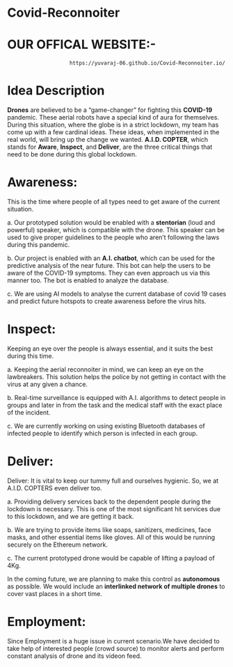 # Covid-Reconnoiter


#   OUR OFFICAL WEBSITE:-   
                        https://yuvaraj-06.github.io/Covid-Reconnoiter.io/

# Idea Description

<b>Drones</b> are believed to be a “game-changer” for fighting this <b>COVID-19</b> pandemic. These aerial robots have a special kind of aura for themselves. During this situation, where the globe is in a strict lockdown, my team has come up with a few cardinal ideas. These ideas, when implemented in the real world, will bring up the change we wanted. <b>A.I.D. COPTER</b>, which stands for <b>Aware</b>, <b>Inspect</b>, and <b>Deliver</b>, are the three critical things that need to be done during this global lockdown.  

  #  Awareness: 
  This is the time where people of all types need to get aware of the current situation.
  
a. Our prototyped solution would be enabled with a <b>stentorian</b> (loud and powerful) speaker, which is compatible with the drone. This     speaker can be used to give proper guidelines to the people who aren’t following the laws during this pandemic.

b. Our project is enabled with an <b>A.I. chatbot</b>, which can be used for the predictive analysis of the near future. This bot can help    the users to be aware of the COVID-19 symptoms. They can even approach us via this manner too. The bot is enabled to analyze the            database.

c. We are using AI models to analyse the current database of covid 19 cases and predict future hotspots to create awareness before the        virus hits.

 #  Inspect: 
  Keeping an eye over the people is always essential, and it suits the best during this time.
  
a. Keeping the aerial reconnoiter in mind, we can keep an eye on the lawbreakers. This solution helps the police by not getting in          contact with the virus at any given a chance.

b. Real-time surveillance is equipped with A.I. algorithms to detect people in groups and later in from the task and the medical staff      with the exact place of the incident.

c. We are currently working on using existing Bluetooth databases of infected people to identify which person is  infected in each          group.

 # Deliver: 
   Deliver: It is vital to keep our tummy full and ourselves hygienic. So, we at A.I.D. COPTERS even deliver too.

a. Providing delivery services back to the dependent people during the lockdown is necessary. This is one of the most significant hit services due to this lockdown, and we are getting it back.

b. We are trying to provide items like soaps, sanitizers, medicines, face masks, and other essential items like gloves. All of this would be running securely on the Ethereum network.

c. The current prototyped drone would be capable of lifting a payload of 4Kg.

In the coming future, we are planning to make this control as **autonomous** as possible. We would include an **interlinked network of multiple drones** to cover vast places in a short time.

# Employment:
Since Employment is a huge issue in current scenario.We have decided to take help of interested people (crowd source) to monitor alerts and perform constant analysis of drone and its videon feed.

